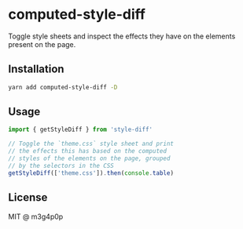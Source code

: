 # computed-style-diff

Toggle style sheets and inspect the effects they have on the elements present on the page.

## Installation

```bash
yarn add computed-style-diff -D
```

## Usage

```javascript
import { getStyleDiff } from 'style-diff'

// Toggle the `theme.css` style sheet and print
// the effects this has based on the computed
// styles of the elements on the page, grouped
// by the selectors in the CSS
getStyleDiff(['theme.css']).then(console.table)
```

## License

MIT @ m3g4p0p
